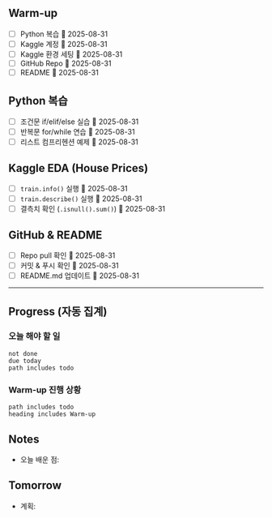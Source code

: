 
## Warm-up
- [ ] Python 복습 📅 2025-08-31
- [ ] Kaggle 계정 📅 2025-08-31
- [ ] Kaggle 환경 세팅 📅 2025-08-31
- [ ] GitHub Repo 📅 2025-08-31
- [ ] README 📅 2025-08-31

## Python 복습
- [ ] 조건문 if/elif/else 실습 📅 2025-08-31
- [ ] 반복문 for/while 연습 📅 2025-08-31
- [ ] 리스트 컴프리헨션 예제 📅 2025-08-31

## Kaggle EDA (House Prices)
- [ ] `train.info()` 실행 📅 2025-08-31
- [ ] `train.describe()` 실행 📅 2025-08-31
- [ ] 결측치 확인 (`.isnull().sum()`) 📅 2025-08-31

## GitHub & README
- [ ] Repo pull 확인 📅 2025-08-31
- [ ] 커밋 & 푸시 확인 📅 2025-08-31
- [ ] README.md 업데이트 📅 2025-08-31

---

## Progress (자동 집계)
### 오늘 해야 할 일
```tasks
not done
due today
path includes todo
```
### Warm-up 진행 상황
```tasks
path includes todo
heading includes Warm-up
```

## Notes
- 오늘 배운 점:
## Tomorrow
- 계획:
